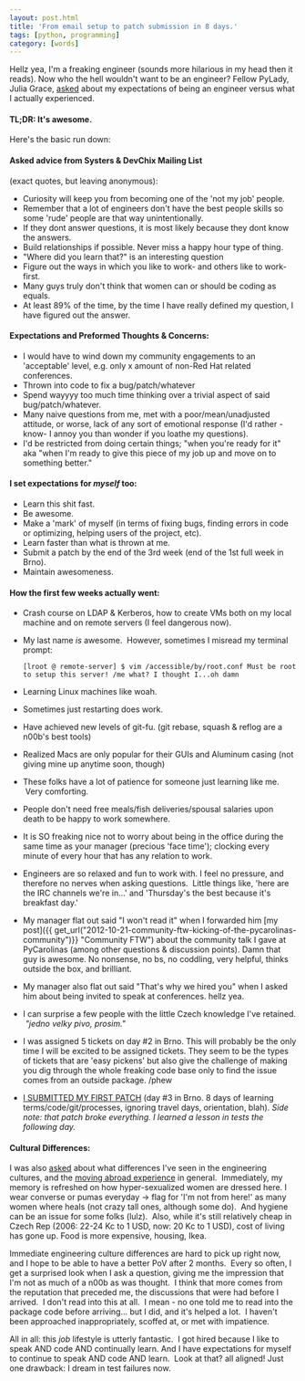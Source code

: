 ```yaml
---
layout: post.html
title: 'From email setup to patch submission in 8 days.'
tags: [python, programming]
category: [words]
---
```


Hellz yea, I'm a freaking engineer (sounds more hilarious in my head then it reads). Now who the hell wouldn't want to be an engineer? Fellow PyLady, Julia Grace, [asked][JuliaG] about my expectations of being an engineer versus what I actually experienced.  

#### TL;DR: It's awesome.

Here's the basic run down: 

#### Asked advice from Systers & DevChix Mailing List 
(exact quotes, but leaving anonymous):


*  Curiosity will keep you from becoming one of the 'not my job' people.
*  Remember that a lot of engineers don't have the best people skills so some 'rude' people are that way unintentionally.
*  If they dont answer questions, it is most likely because they dont know the answers.
*  Build relationships if possible. Never miss a happy hour type of thing.
*  "Where did you learn that?" is an interesting question
*  Figure out the ways in which you like to work- and others like to work- first.
*  Many guys truly don't think that women can or should be coding as equals.
*  At least 89% of the time, by the time I have really defined my question, I have figured out the answer.


#### Expectations and Preformed Thoughts & Concerns: 

*  I would have to wind down my community engagements to an 'acceptable' level, e.g. only x amount of non-Red Hat related conferences.
*  Thrown into code to fix a bug/patch/whatever
*  Spend wayyyy too much time thinking over a trivial aspect of said bug/patch/whatever.
*  Many naive questions from me, met with a poor/mean/unadjusted attitude, or worse, lack of any sort of emotional response (I'd rather -know- I annoy you than wonder if you loathe my questions).
*  I'd be restricted from doing certain things; "when you're ready for it" aka "when I'm ready to give this piece of my job up and move on to something better."

#### I set expectations for *myself* too:

*  Learn this shit fast.
*  Be awesome.
*  Make a 'mark' of myself (in terms of fixing bugs, finding errors in code or optimizing, helping users of the project, etc).
*  Learn faster than what is thrown at me.
*  Submit a patch by the end of the 3rd week (end of the 1st full week in Brno).
*  Maintain awesomeness.

#### How the first few weeks actually went:

*  Crash course on LDAP & Kerberos, how to create VMs both on my local machine and on remote servers (I feel dangerous now).
*  My last name _is_ awesome.  However, sometimes I misread my terminal prompt:

	`` [lroot @ remote-server] $ vim /accessible/by/root.conf
	Must be root to setup this server!
	/me what? I thought I...oh damn ``

*  Learning Linux machines like woah.
*  Sometimes just restarting does work.
*  Have achieved new levels of git-fu. (git rebase, squash & reflog are a n00b's best tools)
*  Realized Macs are only popular for their GUIs and Aluminum casing (not giving mine up anytime soon, though)
*  These folks have a lot of patience for someone just learning like me.  Very comforting.
*  People don't need free meals/fish deliveries/spousal salaries upon death to be happy to work somewhere.
*  It is SO freaking nice not to worry about being in the office during the same time as your manager (precious 'face time'); clocking every minute of every hour that has any relation to work.
*  Engineers are so relaxed and fun to work with. I feel no pressure, and therefore no nerves when asking questions.  Little things like, 'here are the IRC channels we're in...' and 'Thursday's the best because it's breakfast day.'
* My manager flat out said "I won't read it" when I forwarded him [my post]({{ get_url("2012-10-21-community-ftw-kicking-of-the-pycarolinas-community")}} "Community FTW") about the community talk I gave at PyCarolinas (among other questions & discussion points). Damn that guy is awesome. No nonsense, no bs, no coddling, very helpful, thinks outside the box, and brilliant.

*  My manager also flat out said "That's why we hired you" when I asked him about being invited to speak at conferences. hellz yea.
*  I can surprise a few people with the little Czech knowledge I've retained.  *"jedno velky pivo, prosim."*
*  I was assigned 5 tickets on day \#2 in Brno. This will probably be the only time I will be excited to be assigned tickets. They seem to be the types of tickets that are 'easy pickens' but also give the challenge of making you dig through the whole freaking code base only to find the issue comes from an outside package. /phew 
* [I SUBMITTED MY FIRST PATCH](http://www.redhat.com/archives/freeipa-devel/2012-October/msg00556.html) (day \#3 in Brno. 8 days of learning terms/code/git/processes, ignoring travel days, orientation, blah). _Side note: that patch broke everything. I learned a lesson in tests the following day._


#### Cultural Differences:

I was also [asked][JuliaE] about what differences I've seen in the engineering cultures, and the [moving abroad experience][experience] in general.  Immediately, my memory is refreshed on how hyper-sexualized women are dressed here.  I wear converse or pumas everyday -\> flag for 'I'm not from here!' as many women where heals (not crazy tall ones, although some do).  And hygiene can be an issue for some folks (lulz).  Also, while it's still relatively cheap in Czech Rep (2006: 22-24 Kc to 1 USD, now: 20 Kc to 1 USD), cost of living has gone up. Food is more expensive, housing, Ikea.

Immediate engineering culture differences are hard to pick up right now, and I hope to be able to have a better PoV after 2 months.  Every so often, I get a surprised look when I ask a question, giving me the impression that I'm not as much of a n00b as was thought.  I think that more comes from the reputation that preceded me, the discussions that were had before I arrived.  I don't read into this at all.  I mean - no one told me to read into the package code before arriving... but I did, and it's
helped a lot.  I haven't been approached inappropriately, scoffed at, or met with impatience.

All in all: this _job_ lifestyle is utterly fantastic.  I got hired because I like to speak AND code AND continually learn. And I have expectations for myself to continue to speak AND code AND learn.  Look at that? all aligned! Just one drawback: I dream in test failures now.


[JuliaG]: https://twitter.com/jewelia/status/262665853483499520 "Tweet from Julia Grace"
[patch]: http://www.redhat.com/archives/freeipa-devel/2012-October/msg00556.html  "My Patch Email & Diff"
[JuliaE]: https://twitter.com/juliaelman/status/262666318715707392%20 "Julia Elman's tweet"
[experience]: https://twitter.com/aesptux/status/262668691731263488 "Adrian Espinosa's tweet"
